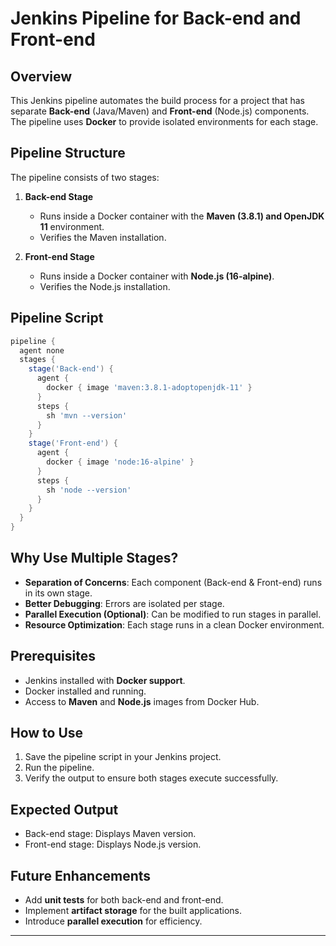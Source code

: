 # Jenkins Pipeline for Back-end and Front-end

## Overview
This Jenkins pipeline automates the build process for a project that has separate **Back-end** (Java/Maven) and **Front-end** (Node.js) components. The pipeline uses **Docker** to provide isolated environments for each stage.

## Pipeline Structure
The pipeline consists of two stages:

1. **Back-end Stage**
   - Runs inside a Docker container with the **Maven (3.8.1) and OpenJDK 11** environment.
   - Verifies the Maven installation.

2. **Front-end Stage**
   - Runs inside a Docker container with **Node.js (16-alpine)**.
   - Verifies the Node.js installation.

## Pipeline Script
```groovy
pipeline {
  agent none
  stages {
    stage('Back-end') {
      agent {
        docker { image 'maven:3.8.1-adoptopenjdk-11' }
      }
      steps {
        sh 'mvn --version'
      }
    }
    stage('Front-end') {
      agent {
        docker { image 'node:16-alpine' }
      }
      steps {
        sh 'node --version'
      }
    }
  }
}
```

## Why Use Multiple Stages?
- **Separation of Concerns**: Each component (Back-end & Front-end) runs in its own stage.
- **Better Debugging**: Errors are isolated per stage.
- **Parallel Execution (Optional)**: Can be modified to run stages in parallel.
- **Resource Optimization**: Each stage runs in a clean Docker environment.

## Prerequisites
- Jenkins installed with **Docker support**.
- Docker installed and running.
- Access to **Maven** and **Node.js** images from Docker Hub.

## How to Use
1. Save the pipeline script in your Jenkins project.
2. Run the pipeline.
3. Verify the output to ensure both stages execute successfully.

## Expected Output
- Back-end stage: Displays Maven version.
- Front-end stage: Displays Node.js version.

## Future Enhancements
- Add **unit tests** for both back-end and front-end.
- Implement **artifact storage** for the built applications.
- Introduce **parallel execution** for efficiency.

---


